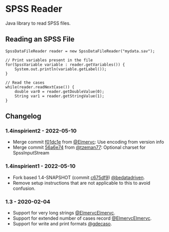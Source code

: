 # SPSS Reader

Java library to read SPSS files.

## Reading an SPSS File
 
    SpssDataFileReader reader = new SpssDataFileReader("mydata.sav");
    
    // Print variables present in the file
    for(SpssVariable variable : reader.getVariables()) {
        System.out.println(variable.getLabel());
    }
    
    // Read the cases
    while(reader.readNextCase()) {
        double var0 = reader.getDoubleValue(0);
        String var1 = reader.getStringValue(1);
    }
    
## Changelog

### 1.4inspirient2 - 2022-05-10

- Merge commit [f01dc1e](https://github.com/Elmervc/spss-reader/commit/f01dc1ec34f4f16d26e0eed4ebaa5a2ee3048843) from [@Elmervc](https://github.com/Elmervc): Use encoding from version info
- Merge commit [56a6e74](https://github.com/tzeman77/spss-reader/commit/56a6e74de1cd61998826e1fb943231661927c219) from [@tzeman77](https://github.com/tzeman77): Optional charset for SpssInputStream

### 1.4inspirient1 - 2022-05-10

- Fork based 1.4-SNAPSHOT (commit [c675df9](https://github.com/bedatadriven/spss-reader/commit/c675df9a93b2bc02013cac02607fcf76804e5ea3)) [@bedatadriven](https://github.com/bedatadriven/spss-reader).
- Remove setup instructions that are not applicable to this to avoid confusion.

### 1.3 - 2020-02-04

- Support for very long strings [@ElmervcElmervc](https://github.com/Elmervc).
- Support for extended number of cases record [@ElmervcElmervc](https://github.com/Elmervc).
- Support for write and print formats [@gdecaso](https://github.com/gdecaso).


